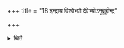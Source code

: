 +++
title = "18 इन्द्राय विश्वेभ्यो देवेभ्योऽनुब्रूहीन्द्रं"

+++

<details><summary>थिते</summary>

18. (The Adhvaryu) orders (the Hotr̥) “Do you recite the invitatory verse for Indra, for Viśvedevas”, “Do you recite the offering verse for Indra, for the Viśvedevas.”   
</details>
